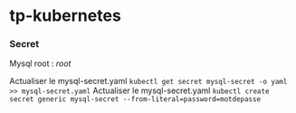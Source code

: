 # tp-kubernetes


### Secret
Mysql root : _root_

Actualiser le mysql-secret.yaml
`
kubectl get secret mysql-secret -o yaml >> mysql-secret.yaml
`
Actualiser le mysql-secret.yaml
`
kubectl create secret generic mysql-secret --from-literal=password=motdepasse
`